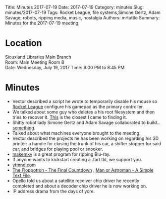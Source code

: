Title: Minutes 2017-07-19
Date: 2017-07-19
Category: minutes
Slug: minutes/2017-07-19
Tags: Rocket League, file systems,Simone Gertz, Adam Savage, robots, ripping media, music, nostalgia
Authors: mrtuttle
Summary: Minutes for the 2017-07-19 meeting

Location
========

Siouxland Libraries Main Branch  
Room: Main Meeting Room B  
Date: Wednesday, July 19, 2017
Time: 6:00 PM to 8:45 PM

Minutes
=======

*   Vector described a script he wrote to temporarily disable his mouse so [Rocket League](https://www.rocketleague.com/) configure his gamepad as the primary controller.
*   We talked about some guy who deletes a his root filesystem and then tries to recover it.  [This](https://www.youtube.com/watch?v=3BW8LL4-o8E) is the closest I came to finding it.
*   Shitty robot lady Simone Gertz and Adam Savage collaborated to build... [something](https://www.youtube.com/watch?annotation_id=annotation_4183912579&feature=iv&src_vid=8AKZk2ldPWs&v=U4LZbewqB-E).
*   Talked about what machines everyone brought to the meeting.
*   Vector described the projects he has been working on regarding his 3D printer: a handle for closing the trunk of his car, a shifter stopper for said car, and bridges for playing pool or snooker.
*   [makemkv](http://www.makemkv.com/) is a great program for ripping Blu-ray.
*   If anyone wants to kickstart creating a .fart tld, we support you.
*   [ytmnd.com](http://ytmnd.com/)
*   [The Floppotron - The Final Countdown](https://www.youtube.com/watch?v=G-X-p0C0Uas) , [Man or Astroman - A Simple Text File](https://www.youtube.com/watch?v=o0QHY7S-OtU).
*   Opello told us about a satellite receiver chip driver he recently completed and about a decoder chip driver he is now working on.
*   IP address drama from the days of yore.
